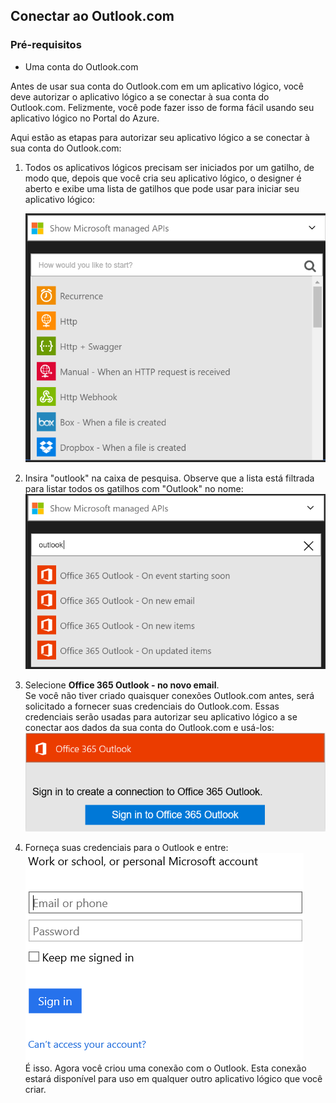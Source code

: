 ## <a name="connect-to-outlookcom"></a>Conectar ao Outlook.com
### <a name="prerequisites"></a>Pré-requisitos
* Uma conta do Outlook.com

Antes de usar sua conta do Outlook.com em um aplicativo lógico, você deve autorizar o aplicativo lógico a se conectar à sua conta do Outlook.com. Felizmente, você pode fazer isso de forma fácil usando seu aplicativo lógico no Portal do Azure. 

Aqui estão as etapas para autorizar seu aplicativo lógico a se conectar à sua conta do Outlook.com:

1. Todos os aplicativos lógicos precisam ser iniciados por um gatilho, de modo que, depois que você cria seu aplicativo lógico, o designer é aberto e exibe uma lista de gatilhos que pode usar para iniciar seu aplicativo lógico:
   
   ![](./media/connectors-create-api-outlook/office365-outlook-0.png)
2. Insira "outlook" na caixa de pesquisa. Observe que a lista está filtrada para listar todos os gatilhos com "Outlook" no nome: ![](./media/connectors-create-api-outlook/office365-outlook-0-5.png)
3. Selecione **Office 365 Outlook - no novo email**.   
   Se você não tiver criado quaisquer conexões Outlook.com antes, será solicitado a fornecer suas credenciais do Outlook.com. Essas credenciais serão usadas para autorizar seu aplicativo lógico a se conectar aos dados da sua conta do Outlook.com e usá-los: ![](./media/connectors-create-api-outlook/office365-outlook-1.png)
4. Forneça suas credenciais para o Outlook e entre: ![](./media/connectors-create-api-outlook/office365-outlook-2.png)  
   É isso. Agora você criou uma conexão com o Outlook. Esta conexão estará disponível para uso em qualquer outro aplicativo lógico que você criar.



<!--HONumber=Nov16_HO3-->


